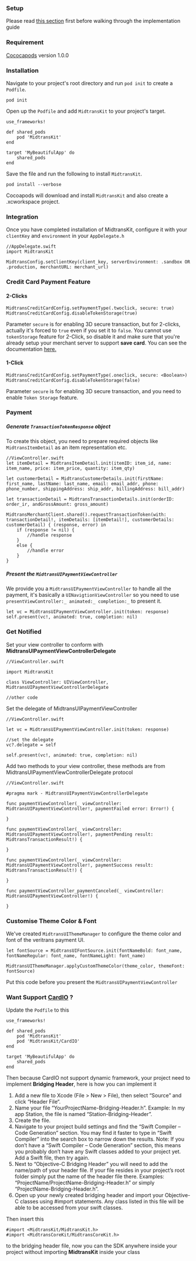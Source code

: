 ### Setup
Please read [this section](https://github.com/veritrans/Veritrans-ios-sdk/wiki/Getting-started-with-the-Veritrans-SDK) first before walking through the implementation guide

### Requirement

[Cococapods](https://cocoapods.org/) version 1.0.0

### Installation
Navigate to your project's root directory and run `pod init` to create a `Podfile`.

```
pod init
```

Open up the `Podfile` and add `MidtransKit` to your project's target.

```
use_frameworks!

def shared_pods
    pod 'MidtransKit'
end

target 'MyBeautifulApp' do
    shared_pods
end
```

Save the file and run the following to install `MidtransKit`.

```
pod install --verbose
```

Cocoapods will download and install `MidtransKit` and also create a .xcworkspace project.

### Integration

Once you have completed installation of MidtransKit, configure it with your `clientKey` and `environment` in your `AppDelegate.h`

```
//AppDelegate.swift
import MidtransKit

MidtransConfig.setClientKey(client_key, serverEnvironment: .sandbox OR .production, merchantURL: merchant_url)
```

### Credit Card Payment Feature
#### 2-Clicks
```
MidtransCreditCardConfig.setPaymentType(.twoclick, secure: true)
MidtransCreditCardConfig.disableTokenStorage(true)
```
Parameter `secure` is for enabling 3D secure transaction, but for 2-clicks, actually it's forced to `true` even if you set it to `false`.
You cannot use `tokenStorage` feature for 2-Click, so disable it and make sure that you're already setup your merchant server to support **save card**. You can see the documentation [here.](https://github.com/veritrans/veritrans-android/wiki/Implementation-for-Merchant-Server)


#### 1-Click

```
MidtransCreditCardConfig.setPaymentType(.oneclick, secure: <Boolean>)
MidtransCreditCardConfig.disableTokenStorage(false)
```
Parameter `secure` is for enabling 3D secure transaction, and you need to enable `Token Storage` feature. 

### Payment

##### Generate `TransactionTokenResponse` object

To create this object, you need to prepare required objects like `MidtransItemDetail` as an item representation etc.

```
//ViewController.swift
let itemDetail = MidtransItemDetail.init(itemID: item_id, name: item_name, price: item_price, quantity: item_qty)

let customerDetail = MidtransCustomerDetails.init(firstName: first_name, lastName: last_name, email: email_addr, phone: phone_number, shippingAddress: ship_addr, billingAddress: bill_addr)

let transactionDetail = MidtransTransactionDetails.init(orderID: order_ir, andGrossAmount: gross_amount)

MidtransMerchantClient.shared().requestTransactionToken(with: transactionDetail!, itemDetails: [itemDetail!], customerDetails: customerDetail) { (response, error) in
	if (response != nil) {
		//handle response                
    }
    else {        
    	//handle error
    }
}
```

##### Present the `MidtransUIPaymentViewController`

We provide you a `MidtransUIPaymentViewController` to handle all the payment, it's basically a `UINavigtionViewController` so you need to use `presentViewController:_ animated:_ completion:_` to present it.

```
let vc = MidtransUIPaymentViewController.init(token: response)
self.present(vc!, animated: true, completion: nil)
```

### Get Notified

Set your view controller to conform with **MidtransUIPaymentViewControllerDelegate**

```
//ViewController.swift

import MidtransKit

class ViewController: UIViewController, MidtransUIPaymentViewControllerDelegate

//other code
```

Set the delegate of MidtransUIPaymentViewController

```
//ViewController.swift

let vc = MidtransUIPaymentViewController.init(token: response)

//set the delegate
vc?.delegate = self

self.present(vc!, animated: true, completion: nil)
```

Add two methods to your view controller, these methods are from MidtransUIPaymentViewControllerDelegate protocol

```
//ViewController.swift

#pragma mark - MidtransUIPaymentViewControllerDelegate

func paymentViewController(_ viewController: MidtransUIPaymentViewController!, paymentFailed error: Error!) {
    
}
    
func paymentViewController(_ viewController: MidtransUIPaymentViewController!, paymentPending result: MidtransTransactionResult!) {
    
}
    
func paymentViewController(_ viewController: MidtransUIPaymentViewController!, paymentSuccess result: MidtransTransactionResult!) {
    
}

func paymentViewController_paymentCanceled(_ viewController: MidtransUIPaymentViewController!) {
    
}

```

### Customise Theme Color & Font

We've created `MidtransUIThemeManager` to configure the theme color and font of the veritrans payment UI.

```
let fontSource = MidtransUIFontSource.init(fontNameBold: font_name, fontNameRegular: font_name, fontNameLight: font_name)

MidtransUIThemeManager.applyCustomThemeColor(theme_color, themeFont: fontSource)
```
Put this code before you present the `MidtransUIPaymentViewController`

### Want Support [CardIO](https://www.card.io/) ?

Update the `Podfile` to this

```
use_frameworks!

def shared_pods
	pod 'MidtransKit'
	pod 'MidtransKit/CardIO'
end

target 'MyBeautifulApp' do
    shared_pods
end
```

Then because CardIO not support dynamic framework, your project need to implement **Bridging Header**, here is how you can implement it

1. Add a new file to Xcode (File > New > File), then select “Source” and click “Header File“.
2. Name your file “YourProjectName-Bridging-Header.h”.  Example: In my app Station, the file is named “Station-Bridging-Header”.
3. Create the file.
4. Navigate to your project build settings and find the “Swift Compiler – Code Generation” section.  You may find it faster to type in “Swift Compiler” into the search box to narrow down the results.  Note: If you don’t have a “Swift Compiler – Code Generation” section, this means you probably don’t have any Swift classes added to your project yet.  Add a Swift file, then try again.
5. Next to “Objective-C Bridging Header” you will need to add the name/path of your header file.  If your file resides in your project’s root folder simply put the name of the header file there.  Examples:  “ProjectName/ProjectName-Bridging-Header.h” or simply “ProjectName-Bridging-Header.h”.
6. Open up your newly created bridging header and import your Objective-C classes using #import statements.  Any class listed in this file will be able to be accessed from your swift classes.

Then insert this

```
#import <MidtransKit/MidtransKit.h>
#import <MidtransCoreKit/MidtransCoreKit.h>
```

to the bridging header file, now you can the SDK anywhere inside your project without importing **MidtransKit** inside your class


